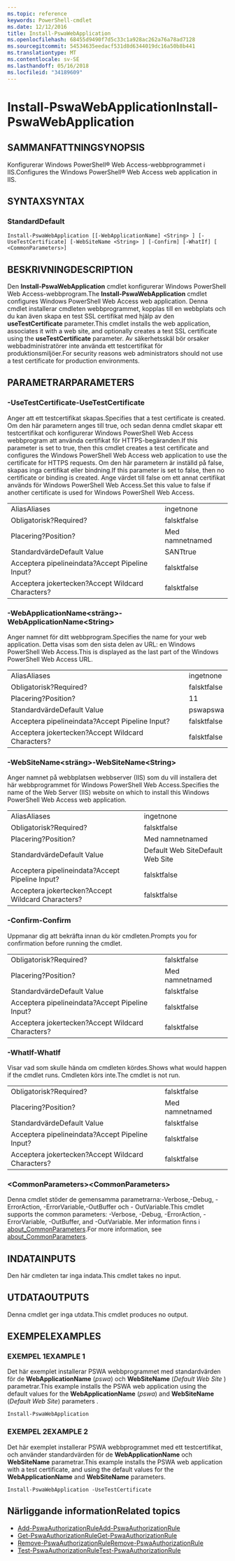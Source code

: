 ```yaml
---
ms.topic: reference
keywords: PowerShell-cmdlet
ms.date: 12/12/2016
title: Install-PswaWebApplication
ms.openlocfilehash: 68455d9490f7d5c33c1a928ac262a76a78ad7128
ms.sourcegitcommit: 54534635eedacf531d8d6344019dc16a50b8b441
ms.translationtype: MT
ms.contentlocale: sv-SE
ms.lasthandoff: 05/16/2018
ms.locfileid: "34189609"
---
```

# <a name="install-pswawebapplication"></a><span data-ttu-id="e992c-103">Install-PswaWebApplication</span><span class="sxs-lookup"><span data-stu-id="e992c-103">Install-PswaWebApplication</span></span>

## <a name="synopsis"></a><span data-ttu-id="e992c-104">SAMMANFATTNING</span><span class="sxs-lookup"><span data-stu-id="e992c-104">SYNOPSIS</span></span>

<span data-ttu-id="e992c-105">Konfigurerar Windows PowerShell® Web Access-webbprogrammet i IIS.</span><span class="sxs-lookup"><span data-stu-id="e992c-105">Configures the Windows PowerShell® Web Access web application in IIS.</span></span>

## <a name="syntax"></a><span data-ttu-id="e992c-106">SYNTAX</span><span class="sxs-lookup"><span data-stu-id="e992c-106">SYNTAX</span></span>

### <a name="default"></a><span data-ttu-id="e992c-107">Standard</span><span class="sxs-lookup"><span data-stu-id="e992c-107">Default</span></span>
```
Install-PswaWebApplication [[-WebApplicationName] <String> ] [-UseTestCertificate] [-WebSiteName <String> ] [-Confirm] [-WhatIf] [ <CommonParameters>]
```

## <a name="description"></a><span data-ttu-id="e992c-108">BESKRIVNING</span><span class="sxs-lookup"><span data-stu-id="e992c-108">DESCRIPTION</span></span>

<span data-ttu-id="e992c-109">Den **Install-PswaWebApplication** cmdlet konfigurerar Windows PowerShell Web Access-webbprogram.</span><span class="sxs-lookup"><span data-stu-id="e992c-109">The **Install-PswaWebApplication** cmdlet configures Windows PowerShell Web Access web application.</span></span> <span data-ttu-id="e992c-110">Denna cmdlet installerar cmdleten webbprogrammet, kopplas till en webbplats och du kan även skapa en test SSL certifikat med hjälp av den **useTestCertificate** parameter.</span><span class="sxs-lookup"><span data-stu-id="e992c-110">This cmdlet installs the web application, associates it with a web site, and optionally creates a test SSL certificate using the **useTestCertificate** parameter.</span></span> <span data-ttu-id="e992c-111">Av säkerhetsskäl bör orsaker webbadministratörer inte använda ett testcertifikat för produktionsmiljöer.</span><span class="sxs-lookup"><span data-stu-id="e992c-111">For security reasons web administrators should not use a test certificate for production environments.</span></span>

## <a name="parameters"></a><span data-ttu-id="e992c-112">PARAMETRAR</span><span class="sxs-lookup"><span data-stu-id="e992c-112">PARAMETERS</span></span>

### <a name="-usetestcertificate"></a><span data-ttu-id="e992c-113">-UseTestCertificate</span><span class="sxs-lookup"><span data-stu-id="e992c-113">-UseTestCertificate</span></span>

<span data-ttu-id="e992c-114">Anger att ett testcertifikat skapas.</span><span class="sxs-lookup"><span data-stu-id="e992c-114">Specifies that a test certificate is created.</span></span> <span data-ttu-id="e992c-115">Om den här parametern anges till true, och sedan denna cmdlet skapar ett testcertifikat och konfigurerar Windows PowerShell Web Access webbprogram att använda certifikat för HTTPS-begäranden.</span><span class="sxs-lookup"><span data-stu-id="e992c-115">If this parameter is set to true, then this cmdlet creates a test certificate and configures the Windows PowerShell Web Access web application to use the certificate for HTTPS requests.</span></span> <span data-ttu-id="e992c-116">Om den här parametern är inställd på false, skapas inga certifikat eller bindning.</span><span class="sxs-lookup"><span data-stu-id="e992c-116">If this parameter is set to false, then no certificate or binding is created.</span></span> <span data-ttu-id="e992c-117">Ange värdet till false om ett annat certifikat används för Windows PowerShell Web Access.</span><span class="sxs-lookup"><span data-stu-id="e992c-117">Set this value to false if another certificate is used for Windows PowerShell Web Access.</span></span>

|||
|-|-|
| <span data-ttu-id="e992c-118">Alias</span><span class="sxs-lookup"><span data-stu-id="e992c-118">Aliases</span></span>                              | <span data-ttu-id="e992c-119">inget</span><span class="sxs-lookup"><span data-stu-id="e992c-119">none</span></span>                                 |
| <span data-ttu-id="e992c-120">Obligatorisk?</span><span class="sxs-lookup"><span data-stu-id="e992c-120">Required?</span></span>                            | <span data-ttu-id="e992c-121">falskt</span><span class="sxs-lookup"><span data-stu-id="e992c-121">false</span></span>                                |
| <span data-ttu-id="e992c-122">Placering?</span><span class="sxs-lookup"><span data-stu-id="e992c-122">Position?</span></span>                            | <span data-ttu-id="e992c-123">Med namnet</span><span class="sxs-lookup"><span data-stu-id="e992c-123">named</span></span>                                |
| <span data-ttu-id="e992c-124">Standardvärde</span><span class="sxs-lookup"><span data-stu-id="e992c-124">Default Value</span></span>                        | <span data-ttu-id="e992c-125">SANT</span><span class="sxs-lookup"><span data-stu-id="e992c-125">true</span></span>                                 |
| <span data-ttu-id="e992c-126">Acceptera pipelineindata?</span><span class="sxs-lookup"><span data-stu-id="e992c-126">Accept Pipeline Input?</span></span>               | <span data-ttu-id="e992c-127">falskt</span><span class="sxs-lookup"><span data-stu-id="e992c-127">false</span></span>                                |
| <span data-ttu-id="e992c-128">Acceptera jokertecken?</span><span class="sxs-lookup"><span data-stu-id="e992c-128">Accept Wildcard Characters?</span></span>          | <span data-ttu-id="e992c-129">falskt</span><span class="sxs-lookup"><span data-stu-id="e992c-129">false</span></span>                                |

### <a name="-webapplicationnameltstringgt"></a><span data-ttu-id="e992c-130">-WebApplicationName&lt;sträng&gt;</span><span class="sxs-lookup"><span data-stu-id="e992c-130">-WebApplicationName&lt;String&gt;</span></span>

<span data-ttu-id="e992c-131">Anger namnet för ditt webbprogram.</span><span class="sxs-lookup"><span data-stu-id="e992c-131">Specifies the name for your web application.</span></span> <span data-ttu-id="e992c-132">Detta visas som den sista delen av URL: en Windows PowerShell Web Access.</span><span class="sxs-lookup"><span data-stu-id="e992c-132">This is displayed as the last part of the Windows PowerShell Web Access URL.</span></span>

|||
|-|-|
| <span data-ttu-id="e992c-133">Alias</span><span class="sxs-lookup"><span data-stu-id="e992c-133">Aliases</span></span>                              | <span data-ttu-id="e992c-134">inget</span><span class="sxs-lookup"><span data-stu-id="e992c-134">none</span></span>                                 |
| <span data-ttu-id="e992c-135">Obligatorisk?</span><span class="sxs-lookup"><span data-stu-id="e992c-135">Required?</span></span>                            | <span data-ttu-id="e992c-136">falskt</span><span class="sxs-lookup"><span data-stu-id="e992c-136">false</span></span>                                |
| <span data-ttu-id="e992c-137">Placering?</span><span class="sxs-lookup"><span data-stu-id="e992c-137">Position?</span></span>                            | <span data-ttu-id="e992c-138">1</span><span class="sxs-lookup"><span data-stu-id="e992c-138">1</span></span>                                    |
| <span data-ttu-id="e992c-139">Standardvärde</span><span class="sxs-lookup"><span data-stu-id="e992c-139">Default Value</span></span>                        | <span data-ttu-id="e992c-140">pswa</span><span class="sxs-lookup"><span data-stu-id="e992c-140">pswa</span></span>                                 |
| <span data-ttu-id="e992c-141">Acceptera pipelineindata?</span><span class="sxs-lookup"><span data-stu-id="e992c-141">Accept Pipeline Input?</span></span>               | <span data-ttu-id="e992c-142">falskt</span><span class="sxs-lookup"><span data-stu-id="e992c-142">false</span></span>                                |
| <span data-ttu-id="e992c-143">Acceptera jokertecken?</span><span class="sxs-lookup"><span data-stu-id="e992c-143">Accept Wildcard Characters?</span></span>          | <span data-ttu-id="e992c-144">falskt</span><span class="sxs-lookup"><span data-stu-id="e992c-144">false</span></span>                                |

### <a name="-websitenameltstringgt"></a><span data-ttu-id="e992c-145">-WebSiteName&lt;sträng&gt;</span><span class="sxs-lookup"><span data-stu-id="e992c-145">-WebSiteName&lt;String&gt;</span></span>

<span data-ttu-id="e992c-146">Anger namnet på webbplatsen webbserver (IIS) som du vill installera det här webbprogrammet för Windows PowerShell Web Access.</span><span class="sxs-lookup"><span data-stu-id="e992c-146">Specifies the name of the Web Server (IIS) website on which to install this Windows PowerShell Web Access web application.</span></span>

|||
|-|-|
| <span data-ttu-id="e992c-147">Alias</span><span class="sxs-lookup"><span data-stu-id="e992c-147">Aliases</span></span>                              | <span data-ttu-id="e992c-148">inget</span><span class="sxs-lookup"><span data-stu-id="e992c-148">none</span></span>                                 |
| <span data-ttu-id="e992c-149">Obligatorisk?</span><span class="sxs-lookup"><span data-stu-id="e992c-149">Required?</span></span>                            | <span data-ttu-id="e992c-150">falskt</span><span class="sxs-lookup"><span data-stu-id="e992c-150">false</span></span>                                |
| <span data-ttu-id="e992c-151">Placering?</span><span class="sxs-lookup"><span data-stu-id="e992c-151">Position?</span></span>                            | <span data-ttu-id="e992c-152">Med namnet</span><span class="sxs-lookup"><span data-stu-id="e992c-152">named</span></span>                                |
| <span data-ttu-id="e992c-153">Standardvärde</span><span class="sxs-lookup"><span data-stu-id="e992c-153">Default Value</span></span>                        | <span data-ttu-id="e992c-154">Default Web Site</span><span class="sxs-lookup"><span data-stu-id="e992c-154">Default Web Site</span></span>                     |
| <span data-ttu-id="e992c-155">Acceptera pipelineindata?</span><span class="sxs-lookup"><span data-stu-id="e992c-155">Accept Pipeline Input?</span></span>               | <span data-ttu-id="e992c-156">falskt</span><span class="sxs-lookup"><span data-stu-id="e992c-156">false</span></span>                                |
| <span data-ttu-id="e992c-157">Acceptera jokertecken?</span><span class="sxs-lookup"><span data-stu-id="e992c-157">Accept Wildcard Characters?</span></span>          | <span data-ttu-id="e992c-158">falskt</span><span class="sxs-lookup"><span data-stu-id="e992c-158">false</span></span>                                |

### <a name="-confirm"></a><span data-ttu-id="e992c-159">-Confirm</span><span class="sxs-lookup"><span data-stu-id="e992c-159">-Confirm</span></span>

<span data-ttu-id="e992c-160">Uppmanar dig att bekräfta innan du kör cmdleten.</span><span class="sxs-lookup"><span data-stu-id="e992c-160">Prompts you for confirmation before running the cmdlet.</span></span>

|||
|-|-|
| <span data-ttu-id="e992c-161">Obligatorisk?</span><span class="sxs-lookup"><span data-stu-id="e992c-161">Required?</span></span>                            | <span data-ttu-id="e992c-162">falskt</span><span class="sxs-lookup"><span data-stu-id="e992c-162">false</span></span>                                |
| <span data-ttu-id="e992c-163">Placering?</span><span class="sxs-lookup"><span data-stu-id="e992c-163">Position?</span></span>                            | <span data-ttu-id="e992c-164">Med namnet</span><span class="sxs-lookup"><span data-stu-id="e992c-164">named</span></span>                                |
| <span data-ttu-id="e992c-165">Standardvärde</span><span class="sxs-lookup"><span data-stu-id="e992c-165">Default Value</span></span>                        | <span data-ttu-id="e992c-166">falskt</span><span class="sxs-lookup"><span data-stu-id="e992c-166">false</span></span>                                |
| <span data-ttu-id="e992c-167">Acceptera pipelineindata?</span><span class="sxs-lookup"><span data-stu-id="e992c-167">Accept Pipeline Input?</span></span>               | <span data-ttu-id="e992c-168">falskt</span><span class="sxs-lookup"><span data-stu-id="e992c-168">false</span></span>                                |
| <span data-ttu-id="e992c-169">Acceptera jokertecken?</span><span class="sxs-lookup"><span data-stu-id="e992c-169">Accept Wildcard Characters?</span></span>          | <span data-ttu-id="e992c-170">falskt</span><span class="sxs-lookup"><span data-stu-id="e992c-170">false</span></span>                                |

### <a name="-whatif"></a><span data-ttu-id="e992c-171">-WhatIf</span><span class="sxs-lookup"><span data-stu-id="e992c-171">-WhatIf</span></span>

<span data-ttu-id="e992c-172">Visar vad som skulle hända om cmdleten kördes.</span><span class="sxs-lookup"><span data-stu-id="e992c-172">Shows what would happen if the cmdlet runs.</span></span>
<span data-ttu-id="e992c-173">Cmdleten körs inte.</span><span class="sxs-lookup"><span data-stu-id="e992c-173">The cmdlet is not run.</span></span>

|||
|-|-|
| <span data-ttu-id="e992c-174">Obligatorisk?</span><span class="sxs-lookup"><span data-stu-id="e992c-174">Required?</span></span>                            | <span data-ttu-id="e992c-175">falskt</span><span class="sxs-lookup"><span data-stu-id="e992c-175">false</span></span>                                |
| <span data-ttu-id="e992c-176">Placering?</span><span class="sxs-lookup"><span data-stu-id="e992c-176">Position?</span></span>                            | <span data-ttu-id="e992c-177">Med namnet</span><span class="sxs-lookup"><span data-stu-id="e992c-177">named</span></span>                                |
| <span data-ttu-id="e992c-178">Standardvärde</span><span class="sxs-lookup"><span data-stu-id="e992c-178">Default Value</span></span>                        | <span data-ttu-id="e992c-179">falskt</span><span class="sxs-lookup"><span data-stu-id="e992c-179">false</span></span>                                |
| <span data-ttu-id="e992c-180">Acceptera pipelineindata?</span><span class="sxs-lookup"><span data-stu-id="e992c-180">Accept Pipeline Input?</span></span>               | <span data-ttu-id="e992c-181">falskt</span><span class="sxs-lookup"><span data-stu-id="e992c-181">false</span></span>                                |
| <span data-ttu-id="e992c-182">Acceptera jokertecken?</span><span class="sxs-lookup"><span data-stu-id="e992c-182">Accept Wildcard Characters?</span></span>          | <span data-ttu-id="e992c-183">falskt</span><span class="sxs-lookup"><span data-stu-id="e992c-183">false</span></span>                                |

### <a name="ltcommonparametersgt"></a><span data-ttu-id="e992c-184">&lt;CommonParameters&gt;</span><span class="sxs-lookup"><span data-stu-id="e992c-184">&lt;CommonParameters&gt;</span></span>

<span data-ttu-id="e992c-185">Denna cmdlet stöder de gemensamma parametrarna:-Verbose,-Debug, - ErrorAction, -ErrorVariable,-OutBuffer och - OutVariable.</span><span class="sxs-lookup"><span data-stu-id="e992c-185">This cmdlet supports the common parameters: -Verbose, -Debug, -ErrorAction, -ErrorVariable, -OutBuffer, and -OutVariable.</span></span>
<span data-ttu-id="e992c-186">Mer information finns i [about_CommonParameters](http://go.microsoft.com/fwlink/p/?LinkID=113216).</span><span class="sxs-lookup"><span data-stu-id="e992c-186">For more information, see [about_CommonParameters](http://go.microsoft.com/fwlink/p/?LinkID=113216).</span></span>

## <a name="inputs"></a><span data-ttu-id="e992c-187">INDATA</span><span class="sxs-lookup"><span data-stu-id="e992c-187">INPUTS</span></span>

<span data-ttu-id="e992c-188">Den här cmdleten tar inga indata.</span><span class="sxs-lookup"><span data-stu-id="e992c-188">This cmdlet takes no input.</span></span>

## <a name="outputs"></a><span data-ttu-id="e992c-189">UTDATA</span><span class="sxs-lookup"><span data-stu-id="e992c-189">OUTPUTS</span></span>

<span data-ttu-id="e992c-190">Denna cmdlet ger inga utdata.</span><span class="sxs-lookup"><span data-stu-id="e992c-190">This cmdlet produces no output.</span></span>

## <a name="examples"></a><span data-ttu-id="e992c-191">EXEMPEL</span><span class="sxs-lookup"><span data-stu-id="e992c-191">EXAMPLES</span></span>

### <a name="example-1"></a><span data-ttu-id="e992c-192">EXEMPEL 1</span><span class="sxs-lookup"><span data-stu-id="e992c-192">EXAMPLE 1</span></span>

<span data-ttu-id="e992c-193">Det här exemplet installerar PSWA webbprogrammet med standardvärden för de **WebApplicationName** (*pswa*) och **WebSiteName** (*Default Web Site* ) parametrar.</span><span class="sxs-lookup"><span data-stu-id="e992c-193">This example installs the PSWA web application using the default values for the **WebApplicationName** (*pswa*) and **WebSiteName** (*Default Web Site*) parameters .</span></span>

```
Install-PswaWebApplication
```

### <a name="example-2"></a><span data-ttu-id="e992c-194">EXEMPEL 2</span><span class="sxs-lookup"><span data-stu-id="e992c-194">EXAMPLE 2</span></span>

<span data-ttu-id="e992c-195">Det här exemplet installerar PSWA webbprogrammet med ett testcertifikat, och använder standardvärden för de **WebApplicationName** och **WebSiteName** parametrar.</span><span class="sxs-lookup"><span data-stu-id="e992c-195">This example installs the PSWA web application with a test certificate, and using the default values for the **WebApplicationName** and **WebSiteName** parameters.</span></span>

```
Install-PswaWebApplication -UseTestCertificate
```

## <a name="related-topics"></a><span data-ttu-id="e992c-196">Närliggande information</span><span class="sxs-lookup"><span data-stu-id="e992c-196">Related topics</span></span>

- [<span data-ttu-id="e992c-197">Add-PswaAuthorizationRule</span><span class="sxs-lookup"><span data-stu-id="e992c-197">Add-PswaAuthorizationRule</span></span>](add-pswaauthorizationrule.md)
- [<span data-ttu-id="e992c-198">Get-PswaAuthorizationRule</span><span class="sxs-lookup"><span data-stu-id="e992c-198">Get-PswaAuthorizationRule</span></span>](get-pswaauthorizationrule.md)
- [<span data-ttu-id="e992c-199">Remove-PswaAuthorizationRule</span><span class="sxs-lookup"><span data-stu-id="e992c-199">Remove-PswaAuthorizationRule</span></span>](remove-pswaauthorizationrule.md)
- [<span data-ttu-id="e992c-200">Test-PswaAuthorizationRule</span><span class="sxs-lookup"><span data-stu-id="e992c-200">Test-PswaAuthorizationRule</span></span>](test-pswaauthorizationrule.md)